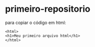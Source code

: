 # primeiro-repositorio

para copiar o código em html:
```
<html>
<h1>Meu primeiro arquivo html</h1>
</html>
```
